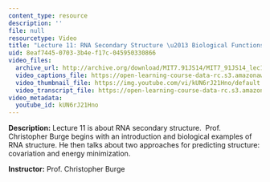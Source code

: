 ```yaml
---
content_type: resource
description: ''
file: null
resourcetype: Video
title: "Lecture 11: RNA Secondary Structure \u2013 Biological Functions and Prediction"
uid: 8eaf7445-0703-3b4e-f17c-045950330866
video_files:
  archive_url: http://archive.org/download/MIT7.91JS14/MIT7_91JS14_lec11_300k.mp4
  video_captions_file: https://open-learning-course-data-rc.s3.amazonaws.com/7-91j-foundations-of-computational-and-systems-biology-spring-2014/6493ea79d05555e2bee6aa942cd95251_kUN6rJ21Hno.vtt
  video_thumbnail_file: https://img.youtube.com/vi/kUN6rJ21Hno/default.jpg
  video_transcript_file: https://open-learning-course-data-rc.s3.amazonaws.com/7-91j-foundations-of-computational-and-systems-biology-spring-2014/a55f66beeb318266288693f37e35f337_kUN6rJ21Hno.pdf
video_metadata:
  youtube_id: kUN6rJ21Hno
---
```


**Description:** Lecture 11 is about RNA secondary structure.  Prof. Christopher Burge begins with an introduction and biological examples of RNA structure. He then talks about two approaches for predicting structure: covariation and energy minimization.

**Instructor:** Prof. Christopher Burge